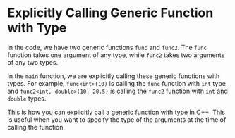 # Explicitly Calling Generic Function with Type

In the code, we have two generic functions `func` and `func2`. The `func` function takes one argument of any type, while `func2` takes two arguments of any two types. 

In the `main` function, we are explicitly calling these generic functions with types. For example, `func<int>(10)` is calling the `func` function with `int` type and `func2<int, double>(10, 20.5)` is calling the `func2` function with `int` and `double` types.

This is how you can explicitly call a generic function with type in C++. This is useful when you want to specify the type of the arguments at the time of calling the function.
